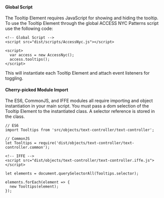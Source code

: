#### Global Script

The Tooltip Element requires JavaScript for showing and hiding the tooltip. To use the Tooltip Element through the global ACCESS NYC Patterns script use the following code:

    <!-- Global Script -->
    <script src="dist/scripts/AccessNyc.js"></script>

    <script>
      var access = new AccessNyc();
      access.tooltips();
    </script>

This will instantiate each Tooltip Element and attach event listeners for toggling.

#### Cherry-picked Module Import

The ES6, CommonJS, and IFFE modules all require importing and object instantiation in your main script. You must pass a dom selection of the Tooltip Element to the instantiated class. A selector reference is stored in the class.

    // ES6
    import Tooltips from 'src/objects/text-controller/text-controller';

    // CommonJS
    let Tooltips = require('dist/objects/text-controller/text-controller.common');

    <!-- IFFE -->
    <script src="dist/objects/text-controller/text-controller.iffe.js"></script>

    let elements = document.querySelectorAll(Tooltips.selector);

    elements.forEach(element => {
      new Tooltips(element);
    });